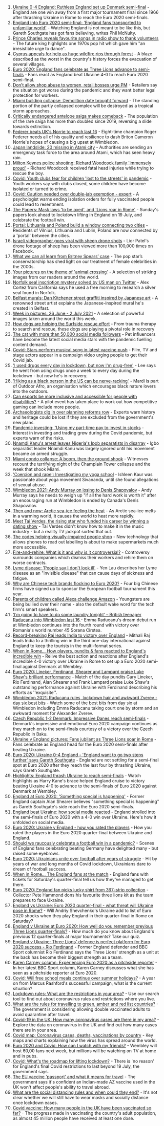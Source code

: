 1. [Ukraine 0-4 England: Ruthless England set up Denmark semi-final](https://www.bbc.co.uk/sport/football/51198691) - England are one win away from a first major tournament final since 1966 after thrashing Ukraine in Rome to reach the Euro 2020 semi-finals.
2. [England into Euro 2020 semi-final: 'England fans transported to unfamiliar world'](https://www.bbc.co.uk/sport/football/57709659) - Watching England is not meant to be like this, but Gareth Southgate has got fans believing, writes Phil McNulty.
3. [Prince Charles reveals favourite songs in radio show to thank volunteers](https://www.bbc.co.uk/news/uk-57709443) - The future king highlights one 1970s pop hit which gave him "an irresistible urge to dance".
4. [Cyprus appeals for help as huge wildfire rips through forest](https://www.bbc.co.uk/news/world-europe-57710048) - A blaze described as the worst in the country's history forces the evacuation of several villages.
5. [Euro 2020: England fans celebrate as Three Lions advance to semi-finals](https://www.bbc.co.uk/news/uk-57710515) - Fans react as England beat Ukraine 4-0 to reach Euro 2020 semi-final.
6. [Don't allow shop abuse to worsen, retail bosses urge PM](https://www.bbc.co.uk/news/uk-57709588) - Retailers say the situation got worse during the pandemic and they want better legal protection for workers.
7. [Miami building collapse: Demolition date brought forward](https://www.bbc.co.uk/news/world-us-canada-57707533) - The standing portion of the partly collapsed complex will be destroyed as a tropical storm approaches.
8. [Critically endangered antelope saiga makes comeback](https://www.bbc.co.uk/news/science-environment-57688320) - The population of the rare saiga has more than doubled since 2019, reversing a slide towards extinction.
9. [Federer beats UK's Norrie to reach last 16](https://www.bbc.co.uk/sport/tennis/57708228) - Eight-time champion Roger Federer needs all of his quality and resilience to dash Briton Cameron Norrie's hopes of causing a big upset at Wimbledon.
10. [Japan landslide: 20 missing in Atami city](https://www.bbc.co.uk/news/world-asia-57704967) - Authorities are sending an emergency task force to the area around Atami, which has seen heavy rain.
11. [Milton Keynes police shooting: Richard Woodcock family 'immensely proud'](https://www.bbc.co.uk/news/uk-england-beds-bucks-herts-57708451) - Richard Woodcock received fatal head injuries while trying to rescue the boy.
12. [Covid: Youth clubs fear for children 'lost to the streets' in pandemic](https://www.bbc.co.uk/news/uk-wales-57468462) - Youth workers say with clubs closed, some children have become isolated or turned to crime.
13. [Covid: Caution needed over double-jab exemption - expert](https://www.bbc.co.uk/news/uk-57708588) - A psychologist warns ending isolation orders for fully vaccinated people could lead to resentment.
14. [The Papers: Mask laws 'to be axed', and 'Lions roar in Rome'](https://www.bbc.co.uk/news/blogs-the-papers-57710107) - Sunday's papers look ahead to lockdown lifting in England on 19 July, and celebrate the football win.
15. [Portal: Lithuania and Poland build a window connecting two cities](https://www.bbc.co.uk/news/world-europe-57694055) - Residents of Vilnius, Lithuania and Lublin, Poland are now connected by a 'portal' between the cities.
16. [Israeli videographer goes viral with sheep drone shots](https://www.bbc.co.uk/news/world-middle-east-57690125) - Lior Patel's drone footage of sheep has been viewed more than 100,000 times on Facebook.
17. [What we can all learn from Britney Spears’ case](https://www.bbc.co.uk/news/world-us-canada-57698820) - The pop star’s conservatorship has shed light on our treatment of female celebrities in the 2000s.
18. [Your pictures on the theme of 'animal crossing'](https://www.bbc.co.uk/news/in-pictures-57695724) - A selection of striking images from our readers around the world.
19. [Norfolk seal inscription mystery solved by US man on Twitter](https://www.bbc.co.uk/news/uk-england-norfolk-57678500) - Alex Cortez from California says he used a free morning to research a silver seal found in Norfolk.
20. [Belfast murals: Dan Kitchener street graffiti inspired by Japanese art](https://www.bbc.co.uk/news/57663446) - A renowned street artist explains the Japanese-inspired mural he's created in Belfast.
21. [Week in pictures: 26 June - 2 July 2021](https://www.bbc.co.uk/news/in-pictures-57680063) - A selection of powerful images taken around the world this week.
22. [How dogs are helping the Surfside rescue effort](https://www.bbc.co.uk/news/world-us-canada-57703118) - From trauma therapy to search and rescue, these dogs are playing a pivotal role in recovery
23. [The cat with more than 50,000 social media followers](https://www.bbc.co.uk/news/world-asia-57678337) - Pet influencers have become the latest social media stars with the pandemic fuelling content demand.
24. [Covid: Stars perform musical song in latest vaccine push](https://www.bbc.co.uk/news/uk-57702498) - Film, TV and stage actors appear in a campaign video urging people to get their Covid jab.
25. ['I used drugs every day in lockdown, but now I'm drug-free'](https://www.bbc.co.uk/news/uk-57688961) - Lee says he went from using drugs once a week to every day during the lockdown - but now he's in recovery.
26. ['Hiking as a black person in the US can be nerve-racking'](https://www.bbc.co.uk/news/world-us-canada-57686681) - Mardi is part of Outdoor Afro, an organisation which encourages black nature lovers into the outdoors.
27. [Can esports be more inclusive and accessible for people with disabilities?](https://www.bbc.co.uk/news/newsbeat-57696675) - A pilot event has taken place to work out how competitive gaming can include more people.
28. [Archaeologists dig in over planning reforms row](https://www.bbc.co.uk/news/uk-57334928) - Experts warn history and heritage could be lost if they are excluded from the government's new plans.
29. [Pandemic investing: 'Using my part-time pay to invest in stocks](https://www.bbc.co.uk/news/uk-wales-57499560) - Interest in investing and trading grew during the Covid pandemic, but experts warn of the risks.
30. [Nnamdi Kanu's arrest leaves Nigeria's Ipob separatists in disarray](https://www.bbc.co.uk/news/world-africa-57693863) - Igbo separatist leader Nnamdi Kanu was largely ignored until his movement became an armed struggle.
31. [Miami condo collapse: A boom, then the ground shook](https://www.bbc.co.uk/news/world-us-canada-57690165) - Witnesses recount the terrifying night of the Champlain Tower collapse and the week that shook Miami.
32. ['Coercion and rape': Investigating my yoga school](https://www.bbc.co.uk/news/world-asia-india-57400014) - Ishleen Kaur was passionate about yoga movement Sivananda, until she found allegations of sexual abuse.
33. [Wimbledon 2021: Andy Murray on losing to Denis Shapovalov](https://www.bbc.co.uk/sport/tennis/57703444) - Andy Murray says he needs to weigh up "if all the hard work is worth it" after an encouraging run at Wimbledon is ended by Canada's Denis Shapovalov.
34. [Then and now: Arctic sea-ice feeling the heat](https://www.bbc.co.uk/news/science-environment-57650226) - As Arctic sea-ice melts in a warming world, it causes the world to heat more rapidly.
35. [Meet Tai Verdes, the rising star who funded his career by winning a dating show](https://www.bbc.co.uk/news/entertainment-arts-57685161) - Tai Verdes didn't know how to make it in the music industry - but a reality TV jackpot sorted that out.
36. [The codes helping visually-impaired people shop](https://www.bbc.co.uk/news/business-57679943) - New technology that allows phones to read out labelling is about to make supermarkets much more accessible.
37. [Fire-and-rehire: What is it and why is it controversial?](https://www.bbc.co.uk/news/business-57670287) - Controversy surrounds companies which dismiss their workers and rehire them on worse contracts.
38. [Lyme disease: 'People say I don't look ill'](https://www.bbc.co.uk/news/uk-scotland-glasgow-west-57693815) - Yen Lau describes her Lyme disease as an "invisible disease" that can cause days of sickness and fatigue.
39. [Why are Chinese tech brands flocking to Euro 2020?](https://www.bbc.co.uk/news/technology-57697509) - Four big Chinese firms have signed up to sponsor the European football tournament this year.
40. [Parents of children called Alexa challenge Amazon](https://www.bbc.co.uk/news/technology-57680173) - Youngsters are being bullied over their name - also the default wake word for the tech firm's smart speakers.
41. [‘I’m going to have to do some laundry tonight’ – British teenager Raducanu into Wimbledon last 16 ](https://www.bbc.co.uk/sport/tennis/57706687) - Emma Raducanu's dream debut run at Wimbledon continues into the fourth round with victory over Romania's world number 45 Sorana Cirstea.
42. [Record-breaking Raj leads India to victory over England](https://www.bbc.co.uk/sport/cricket/57706551) - Mithali Raj leads India to a thrilling win in the third one-day international against England to keep the tourists in the multi-format series.
43. [When in Rome... How players, pundits & fans reacted to England's incredible win](https://www.bbc.co.uk/sport/av/football/57710626) - Relive the best action and reactions after England's incredible 4-0 victory over Ukraine in Rome to set up a Euro 2020 semi-final against Denmark at Wembley.
44. [Euro 2020: Lineker, Ferdinand, Shearer and Lampard praise Luke Shaw's brilliant performance](https://www.bbc.co.uk/sport/av/football/57710255) - Match of the day pundits Gary Lineker, Rio Ferdinand, Alan Shearer and Frank Lampard praise Luke Shaw's outstanding performance against Ukraine with Ferdinand describing his efforts as ''exquisite''.
45. [Wimbledon 2021: Raducanu rules, lockdown hair and awkward Zverev - day six best bits](https://www.bbc.co.uk/sport/av/tennis/57702884) - Watch some of the best bits from day six at Wimbledon including Emma Raducanu taking court one by storm and an awkward moment for Alexander Zverev.
46. [Czech Republic 1-2 Denmark: Impressive Danes reach semi-finals](https://www.bbc.co.uk/sport/football/51198684) - Denmark's impressive and emotional Euro 2020 campaign continues as they march on to the semi-finals courtesy of a victory over the Czech Republic in Baku.
47. [Ukraine v England pictures: Fans jubilant as Three Lions soar in Rome](https://www.bbc.co.uk/news/uk-57707677) - Fans celebrate as England head for the Euro 2020 semi-finals after beating Ukraine.
48. [Euro 2020: Ukraine 0-4 England - 'England want to go two steps further' says Gareth Southgate](https://www.bbc.co.uk/sport/football/57707754) - England are not settling for a semi-final spot at Euro 2020 after they reach the last four by thrashing Ukraine, says Gareth Southgate.
49. [Highlights: England thrash Ukraine to reach semi-finals](https://www.bbc.co.uk/sport/av/football/57709899) - Watch highlights as Harry Kane's brace helped England cruise to victory beating Ukraine 4-0 to advance to the semi-finals of Euro 2020 against Denmark at Wembley.
50. [England at Euro 2020: 'Something special is happening'](https://www.bbc.co.uk/sport/football/57710205) - Former England captain Alan Shearer believes "something special is happening" as Gareth Southgate's side reach the Euro 2020 semi-finals.
51. [England beat Ukraine: how social media reacted](https://www.bbc.co.uk/sport/football/57709903) - England strolled into the semi-finals of Euro 2020 with a 4-0 win over Ukraine. Here's how it unfolded on social media.
52. [Euro 2020: Ukraine v England - how you rated the players](https://www.bbc.co.uk/sport/football/51199153) - How you rated the players in the Euro 2020 quarter-final between Ukraine and England.
53. [Should we raucously celebrate a football win in a pandemic?](https://www.bbc.co.uk/news/uk-57664286) - Scenes of England fans celebrating beating Germany have delighted many - but raised some eyebrows.
54. [Euro 2020: Ukrainians unite over football after years of struggle](https://www.bbc.co.uk/news/world-europe-57677177) - Hit by years of war and long months of Covid lockdown, Ukrainians dare to dream of football success.
55. [When in Rome... The England fans at the match](https://www.bbc.co.uk/news/uk-57652630) - England fans with tickets for Saturday's quarter-final tell us how they've managed to get there.
56. [Euro 2020: England fan picks lucky shirt from 367-strip collection](https://www.bbc.co.uk/news/uk-england-lincolnshire-57698126) - Collector Pete Hammond dons his favourite three lions kit as the team prepares to face Ukraine.
57. [England vs Ukraine: Euro 2020 quarter-final - what threat will Ukraine pose in Rome?](https://www.bbc.co.uk/sport/football/57659833) - Will Andriy Shevchenko's Ukraine add to list of Euro 2020 shocks when they play England in their quarter-final in Rome on Saturday?
58. [England v Ukraine at Euro 2020: How well do you remember previous Three Lions quarter-finals?](https://www.bbc.co.uk/sport/football/57667397) - How much do you know about England's previous 12 quarter-finals at major tournaments? Take our quiz.
59. [England v Ukraine: Three Lions' defence is perfect platform for Euro 2020 success - Rio Ferdinand](https://www.bbc.co.uk/sport/football/57684225) - Former England defender and BBC Sport columnist Rio Ferdinand says the Three Lions' strength as a unit at the back has become their biggest strength as a team.
60. [Karen Carney column: Experiencing Euro 2020 as a pitchside reporter](https://www.bbc.co.uk/sport/football/57660625) - In her latest BBC Sport column, Karen Carney discusses what she has seen as a pitchside reporter at Euro 2020.
61. [Covid: Will free school meals continue over summer holidays?](https://www.bbc.co.uk/news/explainers-53053337) - A year on from Marcus Rashford's successful campaign, what is the current situation?
62. [Lockdown rules: What are the restrictions in your area?](https://www.bbc.co.uk/news/uk-54373904) - Use our search tool to find out about coronavirus rules and restrictions where you live.
63. [What are the rules for travelling to green, amber and red list countries?](https://www.bbc.co.uk/news/explainers-52544307) - The government is considering allowing double vaccinated adults to avoid quarantine after travel.
64. [Covid-19 in the UK: How many coronavirus cases are there in my area?](https://www.bbc.co.uk/news/uk-51768274) - Explore the data on coronavirus in the UK and find out how many cases there are in your area.
65. [Covid map: Coronavirus cases, deaths, vaccinations by country](https://www.bbc.co.uk/news/world-51235105) - Key maps and charts explaining how the virus has spread around the world.
66. [Euro 2020 and Covid: How can I watch with my friends?](https://www.bbc.co.uk/news/uk-57386719) - Wembley will host 60,00 fans next week, but millions will be watching on TV at home and in pubs.
67. [Covid: What's the roadmap for lifting lockdown?](https://www.bbc.co.uk/news/explainers-52530518) - There is 'no reason' for England's final Covid restrictions to last beyond 19 July, the government says.
68. [The EU vaccine 'passport' and what it means for travel](https://www.bbc.co.uk/news/explainers-57665765) - The government says it's confident an Indian-made AZ vaccine used in the UK won't affect people's ability to travel abroad.
69. [What are the social distancing rules and when could they end?](https://www.bbc.co.uk/news/uk-51506729) - It's not clear whether we will still have to wear masks and socially distance once lockdown eases.
70. [Covid vaccine: How many people in the UK have been vaccinated so far?](https://www.bbc.co.uk/news/health-55274833) - The progress made in vaccinating the country's adult population, as almost 45 million people have received at least one dose.
